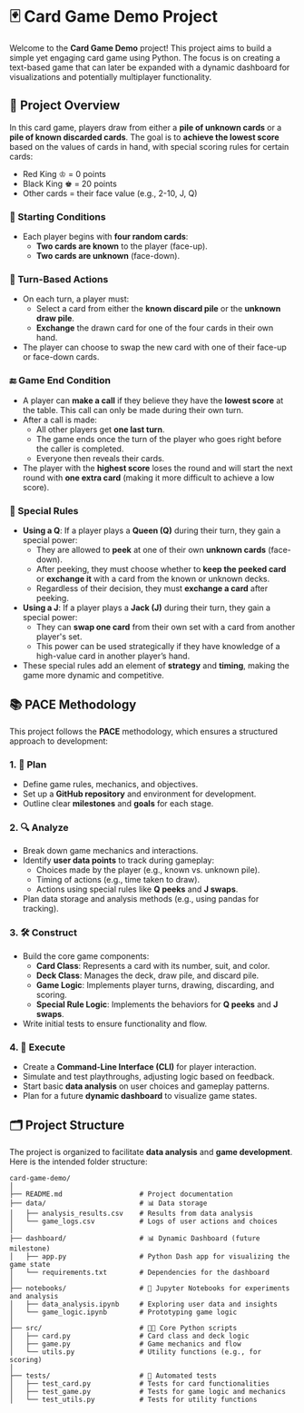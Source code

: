 # 🃏 Card Game Demo Project

Welcome to the **Card Game Demo** project! This project aims to build a simple yet engaging card game using Python. The focus is on creating a text-based game that can later be expanded with a dynamic dashboard for visualizations and potentially multiplayer functionality.

## 🎯 Project Overview
In this card game, players draw from either a **pile of unknown cards** or a **pile of known discarded cards**. The goal is to **achieve the lowest score** based on the values of cards in hand, with special scoring rules for certain cards:

- Red King ♔ = 0 points
- Black King ♚ = 20 points
- Other cards = their face value (e.g., 2-10, J, Q)

### 🔄 Starting Conditions
- Each player begins with **four random cards**:
  - **Two cards are known** to the player (face-up).
  - **Two cards are unknown** (face-down).

### 🔄 Turn-Based Actions
- On each turn, a player must:
  - Select a card from either the **known discard pile** or the **unknown draw pile**.
  - **Exchange** the drawn card for one of the four cards in their own hand.
- The player can choose to swap the new card with one of their face-up or face-down cards.

### 🔚 Game End Condition
- A player can **make a call** if they believe they have the **lowest score** at the table. This call can only be made during their own turn.
- After a call is made:
  - All other players get **one last turn**.
  - The game ends once the turn of the player who goes right before the caller is completed.
  - Everyone then reveals their cards.
- The player with the **highest score** loses the round and will start the next round with **one extra card** (making it more difficult to achieve a low score).

### 📝 Special Rules
- **Using a Q**: If a player plays a **Queen (Q)** during their turn, they gain a special power:
  - They are allowed to **peek** at one of their own **unknown cards** (face-down).
  - After peeking, they must choose whether to **keep the peeked card** or **exchange it** with a card from the known or unknown decks.
  - Regardless of their decision, they must **exchange a card** after peeking.
- **Using a J**: If a player plays a **Jack (J)** during their turn, they gain a special power:
  - They can **swap one card** from their own set with a card from another player's set.
  - This power can be used strategically if they have knowledge of a high-value card in another player’s hand.
- These special rules add an element of **strategy** and **timing**, making the game more dynamic and competitive.

## 📚 PACE Methodology
This project follows the **PACE** methodology, which ensures a structured approach to development:

### 1. 📝 Plan
- Define game rules, mechanics, and objectives.
- Set up a **GitHub repository** and environment for development.
- Outline clear **milestones** and **goals** for each stage.

### 2. 🔍 Analyze
- Break down game mechanics and interactions.
- Identify **user data points** to track during gameplay:
  - Choices made by the player (e.g., known vs. unknown pile).
  - Timing of actions (e.g., time taken to draw).
  - Actions using special rules like **Q peeks** and **J swaps**.
- Plan data storage and analysis methods (e.g., using pandas for tracking).

### 3. 🛠️ Construct
- Build the core game components:
  - **Card Class**: Represents a card with its number, suit, and color.
  - **Deck Class**: Manages the deck, draw pile, and discard pile.
  - **Game Logic**: Implements player turns, drawing, discarding, and scoring.
  - **Special Rule Logic**: Implements the behaviors for **Q peeks** and **J swaps**.
- Write initial tests to ensure functionality and flow.

### 4. 🚀 Execute
- Create a **Command-Line Interface (CLI)** for player interaction.
- Simulate and test playthroughs, adjusting logic based on feedback.
- Start basic **data analysis** on user choices and gameplay patterns.
- Plan for a future **dynamic dashboard** to visualize game states.

## 🗂️ Project Structure
The project is organized to facilitate **data analysis** and **game development**. Here is the intended folder structure:

```plaintext
card-game-demo/
│
├── README.md                   # Project documentation
├── data/                       # 📊 Data storage
│   ├── analysis_results.csv    # Results from data analysis
│   └── game_logs.csv           # Logs of user actions and choices
│
├── dashboard/                  # 📊 Dynamic Dashboard (future milestone)
│   ├── app.py                  # Python Dash app for visualizing the game state
│   └── requirements.txt        # Dependencies for the dashboard
│
├── notebooks/                  # 📒 Jupyter Notebooks for experiments and analysis
│   ├── data_analysis.ipynb     # Exploring user data and insights
│   └── game_logic.ipynb        # Prototyping game logic
│
├── src/                        # 🧑‍💻 Core Python scripts
│   ├── card.py                 # Card class and deck logic
│   ├── game.py                 # Game mechanics and flow
│   └── utils.py                # Utility functions (e.g., for scoring)
│
├── tests/                      # 🧪 Automated tests
│   ├── test_card.py            # Tests for card functionalities
│   ├── test_game.py            # Tests for game logic and mechanics
│   └── test_utils.py           # Tests for utility functions
